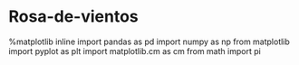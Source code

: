 # Rosa-de-vientos

%matplotlib inline
import pandas as pd
import numpy as np
from matplotlib import pyplot as plt
import matplotlib.cm as cm
from math import pi


